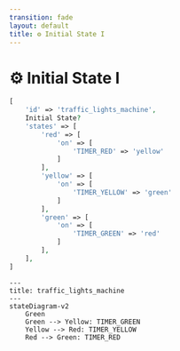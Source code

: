 ```yaml
---
transition: fade
layout: default
title: ⚙ Initial State I
---
```


<div class="grid grid-cols-3 gap-4">

<div class="col-span-2">

# ⚙ Initial State I

```php {3-3} {maxHeight:'400px'}
[
    'id' => 'traffic_lights_machine',
    Initial State?
    'states' => [
        'red' => [
            'on' => [
                'TIMER_RED' => 'yellow'
            ]
        ],
        'yellow' => [
            'on' => [
                'TIMER_YELLOW' => 'green'
            ]
        ],
        'green' => [
            'on' => [
                'TIMER_GREEN' => 'red'
            ]
        ],
    ],
]
```
</div>

<div class="text-center">

```mermaid {theme: 'neutral', scale: 0.75}
---
title: traffic_lights_machine
---
stateDiagram-v2
    Green
    Green --> Yellow: TIMER_GREEN
    Yellow --> Red: TIMER_YELLOW
    Red --> Green: TIMER_RED
```

</div>
</div>

<!--
eksik olan initial state

yani bu makine ilk calistirildigi zaman hangi state'ten/durumdan baslayacak

diger bi' deyisle diagramdaki dongunun baslangic noktasini tanimlamamiz gerekiyor
-->
